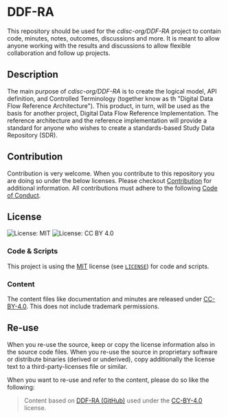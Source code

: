 
# DDF-RA 

This repository should be used for the *cdisc-org/DDF-RA* project to contain code, minutes, notes, outcomes, discussions and more. It is meant to allow anyone working with the results and discussions to allow flexible collaboration and follow up projects.

## Description

The main purpose of *cdisc-org/DDF-RA* is to create the logical model, API definition, and Controlled Terminology (together know as th "Digital Data Flow Reference Architecture"). This product, in turn, will be used as the basis for another project, Digital Data Flow Reference Implementation. The reference architecture and the reference implementation will provide a standard for anyone who wishes to create a standards-based Study Data Repository (SDR).

## Contribution

Contribution is very welcome. When you contribute to this repository you are doing so under the below licenses. Please checkout [Contribution](CONTRIBUTING.md) for additional information. All contributions must adhere to the following [Code of Conduct](CODE_OF_CONDUCT.md).

## License

![License: MIT](https://img.shields.io/badge/License-MIT-blue.svg) ![License: CC BY 4.0](https://img.shields.io/badge/License-CC_BY_4.0-blue.svg)

### Code & Scripts

This project is using the [MIT](http://www.opensource.org/licenses/MIT "The MIT License | Open Source Initiative") license (see [`LICENSE`](LICENSE)) for code and scripts.

### Content

The content files like documentation and minutes are released under [CC-BY-4.0](https://creativecommons.org/licenses/by/4.0/). This does not include trademark permissions.

## Re-use

When you re-use the source, keep or copy the license information also in the source code files. When you re-use the source in proprietary software or distribute binaries (derived or underived), copy additionally the license text to a third-party-licenses file or similar.

When you want to re-use and refer to the content, please do so like the following:

> Content based on [DDF-RA (GitHub)](https://github.com/cdisc-org/DDF-RA) used under the [CC-BY-4.0](https://creativecommons.org/licenses/by/4.0/) license.




